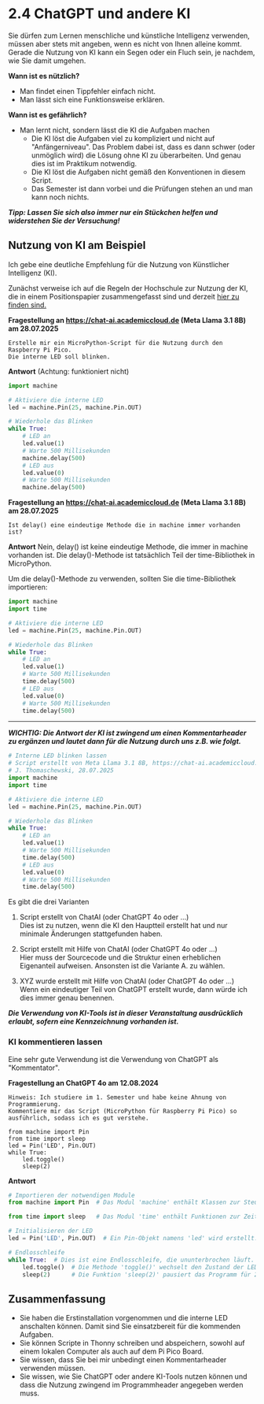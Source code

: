 # 2.4 ChatGPT und andere KI

Sie dürfen zum Lernen menschliche und künstliche Intelligenz verwenden, müssen aber stets mit angeben, wenn es nicht von Ihnen alleine kommt. Gerade die Nutzung von KI kann ein Segen oder ein Fluch sein, je nachdem, wie Sie damit umgehen. 

**Wann ist es nützlich?**

- Man findet einen Tippfehler einfach nicht.
- Man lässt sich eine Funktionsweise erklären.

**Wann ist es gefährlich?**

- Man lernt nicht, sondern lässt die KI die Aufgaben machen
    - Die KI löst die Aufgaben viel zu kompliziert und nicht auf "Anfängerniveau". Das Problem dabei ist, dass es dann schwer (oder unmöglich wird) die Lösung ohne KI zu überarbeiten. Und genau dies ist im Praktikum notwendig. 
    - Die KI löst die Aufgaben nicht gemäß den Konventionen in diesem Script. 
    - Das Semester ist dann vorbei und die Prüfungen stehen an und man kann noch nichts.

***Tipp: Lassen Sie sich also immer nur ein Stückchen helfen und widerstehen Sie der Versuchung!***

## Nutzung von KI am Beispiel

Ich gebe eine deutliche Empfehlung für die Nutzung von Künstlicher Intelligenz (KI). 

Zunächst verweise ich auf die Regeln der Hochschule zur Nutzung der KI, die in einem Positionspapier zusammengefasst sind und derzeit [hier zu finden sind.](https://www.hs-emden-leer.de/hochschule/organisation/einrichtungen/campusdidaktik/ki-in-der-hochschullehre)

**Fragestellung an https://chat-ai.academiccloud.de (Meta Llama 3.1 8B) am 28.07.2025**

```text
Erstelle mir ein MicroPython-Script für die Nutzung durch den Raspberry Pi Pico. 
Die interne LED soll blinken.
```

**Antwort** (Achtung: funktioniert nicht)

```python linenums="1"
import machine

# Aktiviere die interne LED
led = machine.Pin(25, machine.Pin.OUT)

# Wiederhole das Blinken
while True:
    # LED an
    led.value(1)
    # Warte 500 Millisekunden
    machine.delay(500)
    # LED aus
    led.value(0)
    # Warte 500 Millisekunden
    machine.delay(500)
```

**Fragestellung an https://chat-ai.academiccloud.de (Meta Llama 3.1 8B) am 28.07.2025**

```text
Ist delay() eine eindeutige Methode die in machine immer vorhanden ist?
```

**Antwort** 
Nein, delay() ist keine eindeutige Methode, die immer in machine vorhanden ist. Die delay()-Methode ist tatsächlich Teil der time-Bibliothek in MicroPython.

Um die delay()-Methode zu verwenden, sollten Sie die time-Bibliothek importieren:

```python linenums="1" hl_lines="2"
import machine
import time

# Aktiviere die interne LED
led = machine.Pin(25, machine.Pin.OUT)

# Wiederhole das Blinken
while True:
    # LED an
    led.value(1)
    # Warte 500 Millisekunden
    time.delay(500)
    # LED aus
    led.value(0)
    # Warte 500 Millisekunden
    time.delay(500)
```

---


***WICHTIG: Die Antwort der KI ist zwingend um einen Kommentarheader zu ergänzen und lautet dann für die Nutzung durch uns z.B. wie folgt.***
```python linenums="1" hl_lines="1-3"
# Interne LED blinken lassen
# Script erstellt von Meta Llama 3.1 8B, https://chat-ai.academiccloud.de
# J. Thomaschewski, 28.07.2025
import machine
import time

# Aktiviere die interne LED
led = machine.Pin(25, machine.Pin.OUT)

# Wiederhole das Blinken
while True:
    # LED an
    led.value(1)
    # Warte 500 Millisekunden
    time.delay(500)
    # LED aus
    led.value(0)
    # Warte 500 Millisekunden
    time.delay(500)
```



Es gibt die drei Varianten

1. Script erstellt von ChatAI (oder ChatGPT 4o oder ...)<br>
    Dies ist zu nutzen, wenn die KI den Hauptteil erstellt hat und nur minimale Änderungen stattgefunden haben. 

2. Script erstellt mit Hilfe von ChatAI (oder ChatGPT 4o oder ...)<br>
    Hier muss der Sourcecode und die Struktur einen erheblichen Eigenanteil aufweisen. Ansonsten ist die Variante A. zu wählen.

3. XYZ wurde erstellt mit Hilfe von ChatAI (oder ChatGPT 4o oder ...)<br>
    Wenn ein eindeutiger Teil von ChatGPT erstellt wurde, dann würde ich dies immer genau benennen. 

***Die Verwendung von KI-Tools ist in dieser Veranstaltung ausdrücklich erlaubt, sofern eine Kennzeichnung vorhanden ist.***




### KI kommentieren lassen

Eine sehr gute Verwendung ist die Verwendung von ChatGPT als "Kommentator".

**Fragestellung an ChatGPT 4o am 12.08.2024**

```text
Hinweis: Ich studiere im 1. Semester und habe keine Ahnung von Programmierung.
Kommentiere mir das Script (MicroPython für Raspberry Pi Pico) so ausführlich, sodass ich es gut verstehe.

from machine import Pin
from time import sleep
led = Pin('LED', Pin.OUT)
while True:
    led.toggle()
    sleep(2)
```

**Antwort**
```python linenums="1"
# Importieren der notwendigen Module
from machine import Pin  # Das Modul 'machine' enthält Klassen zur Steuerung der Hardware des Raspberry Pi Pico. Hier wird speziell die Klasse 'Pin' importiert.

from time import sleep   # Das Modul 'time' enthält Funktionen zur Zeitsteuerung. Hier wird speziell die Funktion 'sleep' importiert.

# Initialisieren der LED
led = Pin('LED', Pin.OUT)  # Ein Pin-Objekt namens 'led' wird erstellt. Der Parameter 'LED' steht für den integrierten LED-Pin des Raspberry Pi Pico. 'Pin.OUT' bedeutet, dass dieser Pin als Ausgang konfiguriert wird.

# Endlosschleife
while True:  # Dies ist eine Endlosschleife, die ununterbrochen läuft.
    led.toggle()  # Die Methode 'toggle()' wechselt den Zustand der LED. Wenn sie an ist, wird sie ausgeschaltet und umgekehrt.
    sleep(2)      # Die Funktion 'sleep(2)' pausiert das Programm für 2 Sekunden, bevor die Schleife erneut durchlaufen wird.
```

## Zusammenfassung

- Sie haben die Erstinstallation vorgenommen und die interne LED anschalten können. Damit sind Sie einsatzbereit für die kommenden Aufgaben.
- Sie können Scripte in Thonny schreiben und abspeichern, sowohl auf einem lokalen Computer als auch auf dem Pi Pico Board.
- Sie wissen, dass Sie bei mir unbedingt einen Kommentarheader verwenden müssen.
- Sie wissen, wie Sie ChatGPT oder andere KI-Tools nutzen können und dass die Nutzung zwingend im Programmheader angegeben werden muss.